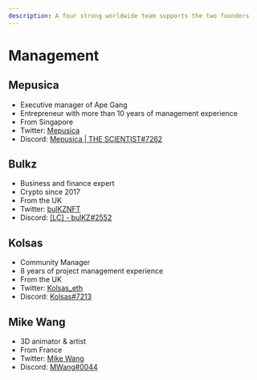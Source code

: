 ```yaml
---
description: A four strong worldwide team supports the two founders
---
```


# Management

## Mepusica

* Executive manager of Ape Gang
* Entrepreneur with more than 10 years of management experience
* From Singapore
* Twitter: [Mepusica](https://twitter.com/mepusica)
* Discord: [Mepusica | THE SCIENTIST#7262](https://discord.com/users/Mepusica%20|%20THE%20SCIENTIST#7262)

## Bulkz

* Business and finance expert
* Crypto since 2017
* From the UK
* Twitter: [bulKZNFT](https://twitter.com/bulKZNFT)
* Discord: [\[LC\] - bulKZ#2552](https://discord.com/users/\[LC]%20-%20bulKZ#2552)

## Kolsas

* Community Manager
* 8 years of project management experience
* From the UK
* Twitter: [Kolsas\_eth](https://twitter.com/kolsas\_eth)
* Discord: [Kolsas#7213](https://discord.com/users/kolsas#7213)

## Mike Wang

* 3D animator & artist
* From France
* Twitter: [Mike Wang](https://twitter.com/MyVrtZ)
* Discord: [MWang#0044](https://discord.com/users/MWang#0044)
